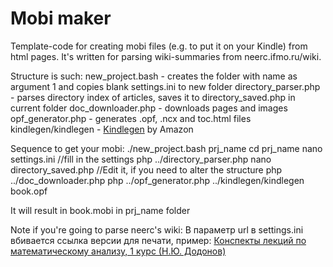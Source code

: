 Mobi maker
===================
Template-code for creating mobi files (e.g. to put it on your Kindle) from html pages.
It's written for parsing wiki-summaries from neerc.ifmo.ru/wiki.


Structure is such:
    new_project.bash - creates the folder with name as argument 1 and copies blank settings.ini to new folder
    directory_parser.php - parses directory index of articles, saves it to directory_saved.php in current folder
    doc_downloader.php - downloads pages and images
    opf_generator.php - generates .opf, .ncx and toc.html files
    kindlegen/kindlegen - [Kindlegen](http://www.amazon.com/gp/feature.html?ie=UTF8&docId=1000765211) by Amazon


Sequence to get your mobi:
    ./new_project.bash prj_name
    cd prj_name
    nano settings.ini //fill in the settings
    php ../directory_parser.php
    nano directory_saved.php //Edit it, if you need to alter the structure
    php ../doc_downloader.php
    php ../opf_generator.php
    ../kindlegen/kindlegen book.opf


It will result in book.mobi in prj_name folder


Note if you're going to parse neerc's wiki:
В параметр url в settings.ini вбивается ссылка версии для печати, пример: [Конспекты лекций по математическому анализу, 1 курс (Н.Ю. Додонов)](http://neerc.ifmo.ru/wiki/index.php?title=%D0%9C%D0%B0%D1%82%D0%B5%D0%BC%D0%B0%D1%82%D0%B8%D1%87%D0%B5%D1%81%D0%BA%D0%B8%D0%B9_%D0%B0%D0%BD%D0%B0%D0%BB%D0%B8%D0%B7_1_%D0%BA%D1%83%D1%80%D1%81&printable=yes)